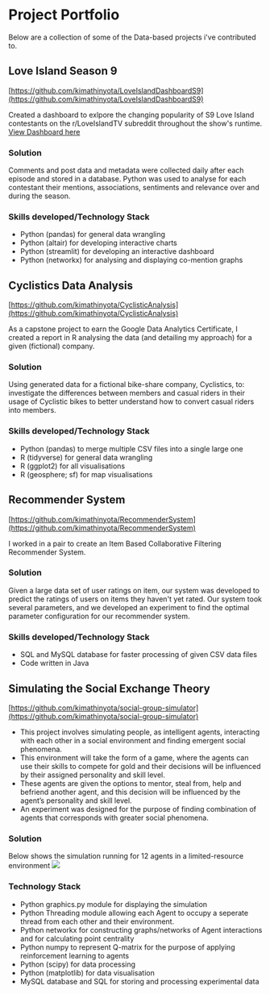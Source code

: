 # Project Portfolio
Below are a collection of some of the Data-based projects i've contributed to.


## Love Island Season 9
[https://github.com/kimathinyota/LoveIslandDashboardS9](https://github.com/kimathinyota/LoveIslandDashboardS9)

Created a dashboard to exlpore the changing popularity of S9 Love Island contestants on the r/LoveIslandTV subreddit throughout the show's runtime. [View Dashboard here](https://loveislanddashboards9.streamlit.app/)

### Solution
Comments and post data and metadata were collected daily after each episode and stored in a database. Python was used to analyse for each contestant their mentions, associations, sentiments and relevance over and during the season. 

### Skills developed/Technology Stack
* Python (pandas) for general data wrangling
* Python (altair) for developing interactive charts
* Python (streamlit) for developing an interactive dashboard
* Python (networkx) for analysing and displaying co-mention graphs   


## Cyclistics Data Analysis
[https://github.com/kimathinyota/CyclisticAnalysis](https://github.com/kimathinyota/CyclisticAnalysis) 

As a capstone project to earn the Google Data Analytics Certificate, I created a report in R analysing the data (and detailing my approach) for a given (fictional) company.

### Solution
Using generated data for a fictional bike-share company, Cyclistics, to: investigate the differences between members and casual riders in their usage of Cyclistic bikes to better understand how to convert casual riders into members.

### Skills developed/Technology Stack
* Python (pandas) to merge multiple CSV files into a single large one
* R (tidyverse) for general data wrangling
* R (ggplot2) for all visualisations
* R (geosphere; sf) for map visualisations


## Recommender System
[https://github.com/kimathinyota/RecommenderSystem](https://github.com/kimathinyota/RecommenderSystem)

I worked in a pair to create an Item Based Collaborative Filtering Recommender System.

### Solution
Given a large data set of user ratings on item, our system was developed to predict the ratings of users on items they haven't yet rated.
Our system took several parameters, and we developed an experiment to find the optimal parameter configuration for our recommender system.


### Skills developed/Technology Stack
* SQL and MySQL database for faster processing of given CSV data files
* Code written in Java


## Simulating the Social Exchange Theory
[https://github.com/kimathinyota/social-group-simulator](https://github.com/kimathinyota/social-group-simulator) 

* This project involves simulating people, as intelligent agents, interacting
with each other in a social environment and finding emergent social phenomena. 
* This
environment will take the form of a game, where the agents can use their skills to compete
for gold and their decisions will be influenced by their assigned personality and skill level.
* These agents are given the options to mentor, steal from, help and befriend another agent, and this decision will be influenced by the agent’s personality and skill level.
* An experiment was designed for the purpose of finding combination of agents that corresponds with greater social phenomena.

### Solution
Below shows the simulation running for 12 agents in a limited-resource environment
![](Images/Simulation.gif)

### Technology Stack
* Python graphics.py module for displaying the simulation
* Python Threading module allowing each Agent to occupy a seperate thread from each other and their environment.
* Python networkx for constructing graphs/networks of Agent interactions and for calculating point centrality
* Python numpy to represent Q-matrix for the purpose of applying reinforcement learning to agents
* Python (scipy) for data processing
* Python (matplotlib) for data visualisation
* MySQL database and SQL for storing and processing experimental data

